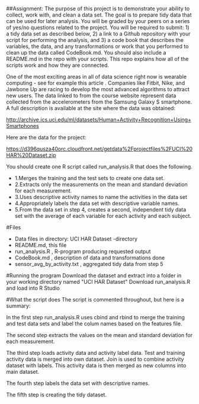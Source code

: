 
##Assignment:
The purpose of this project is to demonstrate your ability to collect, work with, and clean a data set. The goal is to prepare tidy data that can be used for later analysis. You will be graded by your peers on a series of yes/no questions related to the project. You will be required to submit: 1) a tidy data set as described below, 2) a link to a Github repository with your script for performing the analysis, and 3) a code book that describes the variables, the data, and any transformations or work that you performed to clean up the data called CodeBook.md. You should also include a README.md in the repo with your scripts. This repo explains how all of the scripts work and how they are connected.  

One of the most exciting areas in all of data science right now is wearable computing - see for example this article . Companies like Fitbit, Nike, and Jawbone Up are racing to develop the most advanced algorithms to attract new users. The data linked to from the course website represent data collected from the accelerometers from the Samsung Galaxy S smartphone. A full description is available at the site where the data was obtained: 

http://archive.ics.uci.edu/ml/datasets/Human+Activity+Recognition+Using+Smartphones 

Here are the data for the project: 

https://d396qusza40orc.cloudfront.net/getdata%2Fprojectfiles%2FUCI%20HAR%20Dataset.zip 

You should create one R script called run_analysis.R that does the following. 
- 1.Merges the training and the test sets to create one data set.
- 2.Extracts only the measurements on the mean and standard deviation for each measurement. 
- 3.Uses descriptive activity names to name the activities in the data set
- 4.Appropriately labels the data set with descriptive variable names. 
- 5.From the data set in step 4, creates a second, independent tidy data set with the average of each variable for each activity and each subject.

#Files
- Data files in directory: UCI HAR Dataset -directory
- README.md, this file
- run_analysis.R , R-program producing requested output
- CodeBook.md , description of data and transformations done
- sensor_avg_by_activity.txt , aggregated tidy data from step 5


#Running the program
Download the dataset and extract into a folder in your working directory named "UCI HAR Dataset"
Download run_analysis.R and load into R Studio

#What the script does
The script is commented throughout, but here is a summary:

In the first step run_analysis.R uses cbind and rbind to merge the training and test data sets and label the colum names based on the features file. 

The second step extracts the values on the mean and standard deviation for each measurement.

The third step loads activity data and activity label data. Test and training activity data is merged into own dataset. Join is used to combine activity dataset with labels. This activity data is then merged as new columns into main dataset. 

The fourth step labels the data set with descriptive names.

The fifth step is creating the tidy dataset. 

